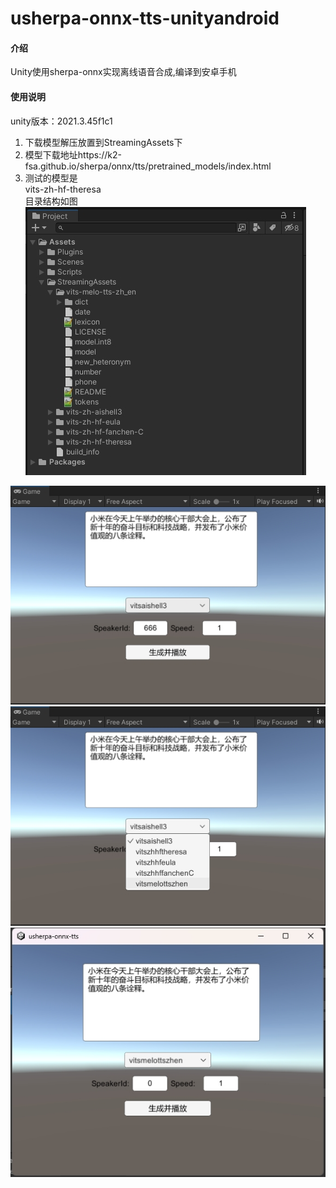 # usherpa-onnx-tts-unityandroid

#### 介绍
Unity使用sherpa-onnx实现离线语音合成,编译到安卓手机

#### 使用说明
unity版本：2021.3.45f1c1
1.  下载模型解压放置到StreamingAssets下
2.	模型下载地址https://k2-fsa.github.io/sherpa/onnx/tts/pretrained_models/index.html
3.	测试的模型是  
    vits-zh-hf-theresa    
目录结构如图    
![输入图片说明](%E5%BE%AE%E4%BF%A1%E6%88%AA%E5%9B%BE_20241210095448.png)

![输入图片说明](1.png)
![输入图片说明](2.png)
![输入图片说明](3.png)
